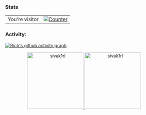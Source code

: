 ### Stats

<table>
  <tr>
    <td>You're visitor</td>
    <td><a href="https://github.com/sivak1rl"><img src="https://profile-counter.glitch.me/sivak1rl/count.svg" alt="Counter" /></a></td>
  </tr>
</table>
<h3 align="left">Activity:</h3>

[![Rich's github activity graph](https://github-readme-activity-graph.vercel.app/graph?username=sivak1rl&bg_color=100f0f&color=4c5e9e&line=4c569e&point=403e41&area=true&hide_border=true)](https://github.com/ashutosh00710/github-readme-activity-graph)

<div align="center">
  <a href="https://github.com/sivak1rl">
    <img height="180em" src="https://github-readme-stats.vercel.app/api/top-langs?username=sivak1rl&show_icons=true&locale=en&layout=compact&theme=tokyonight" alt="sivak1rl"/>
    <img height="180em" src="https://github-readme-stats.vercel.app/api?username=sivak1rl&show_icons=true&locale=en&layout=compact&theme=tokyonight" alt="sivak1rl"/>
  </a>
</div>
